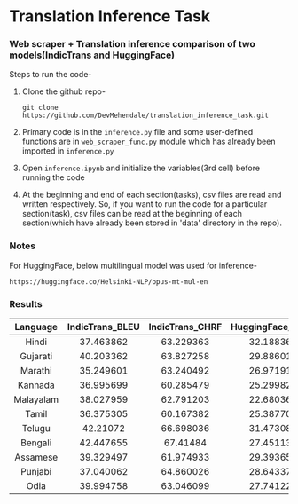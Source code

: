 # Translation Inference Task
### Web scraper + Translation inference comparison of two models(IndicTrans and HuggingFace)


Steps to run the code-
1)	Clone the github repo-

    ```git clone https://github.com/DevMehendale/translation_inference_task.git```
2)	Primary code is in the ```inference.py``` file and some user-defined functions are in ```web_scraper_func.py``` module which has already been imported in ```inference.py```
3)	Open ```inference.ipynb``` and initialize the variables(3rd cell) before running the code
4)	At the beginning and end of each section(tasks), csv files are read and written respectively. So, if you want to run the code for a particular section(task), csv files can be read at the beginning of each section(which have already been stored in 'data' directory in the repo).




### Notes

For HuggingFace, below multilingual model was used for inference-

``` https://huggingface.co/Helsinki-NLP/opus-mt-mul-en ```


### Results


|Language|	IndicTrans_BLEU	|IndicTrans_CHRF	|HuggingFace_BLEU	|HuggingFace_CHRF|
|:-----------:	|:-----------:|	:-----------:|	:-----------:|	:-----------:|
|Hindi|	37.463862	|63.229363	|32.188361	|51.317558|
|Gujarati	|40.203362|	63.827258	|29.886013	|49.51054|
|Marathi	|35.249601	|63.240492	|26.971916	|46.786138|
|Kannada	|36.995699|	60.285479|	25.299824	|44.039135|
|Malayalam	|38.027959	|62.791203	|22.680365	|46.989573|
|Tamil|	36.375305|	60.167382	|25.387703|	44.418505|
|Telugu	|42.21072|	66.698036	|31.473089	|50.86901|
|Bengali	|42.447655|	67.41484|	27.451132	|48.254301|
|Assamese	|39.329497	|61.974933	|29.393651	|49.319043|
|Punjabi	|37.040062|	64.860026|	28.643374	|49.691875|
|Odia	|39.994758|	63.046099	|27.741221	|46.78206|


